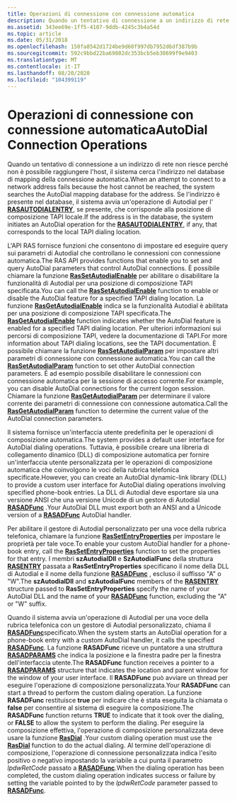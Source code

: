 ```yaml
---
title: Operazioni di connessione con connessione automatica
description: Quando un tentativo di connessione a un indirizzo di rete non riesce perché non è possibile raggiungere l'host, il sistema cerca l'indirizzo nel database di mapping della connessione automatica.
ms.assetid: 343ee69e-1ff5-4107-9ddb-4245c3b4a54d
ms.topic: article
ms.date: 05/31/2018
ms.openlocfilehash: 150fa8542d1724be9d60f997db7952d6df387b9b
ms.sourcegitcommit: 592c9bbd22ba69802dc353bcb5eb30699f9e9403
ms.translationtype: MT
ms.contentlocale: it-IT
ms.lasthandoff: 08/20/2020
ms.locfileid: "104399119"
---
```

# <a name="autodial-connection-operations"></a><span data-ttu-id="2edee-103">Operazioni di connessione con connessione automatica</span><span class="sxs-lookup"><span data-stu-id="2edee-103">AutoDial Connection Operations</span></span>

<span data-ttu-id="2edee-104">Quando un tentativo di connessione a un indirizzo di rete non riesce perché non è possibile raggiungere l'host, il sistema cerca l'indirizzo nel database di mapping della connessione automatica.</span><span class="sxs-lookup"><span data-stu-id="2edee-104">When an attempt to connect to a network address fails because the host cannot be reached, the system searches the AutoDial mapping database for the address.</span></span> <span data-ttu-id="2edee-105">Se l'indirizzo è presente nel database, il sistema avvia un'operazione di Autodial per l' [**RASAUTODIALENTRY**](/previous-versions/windows/desktop/legacy/aa376721(v=vs.85)), se presente, che corrisponde alla posizione di composizione TAPI locale.</span><span class="sxs-lookup"><span data-stu-id="2edee-105">If the address is in the database, the system initiates an AutoDial operation for the [**RASAUTODIALENTRY**](/previous-versions/windows/desktop/legacy/aa376721(v=vs.85)), if any, that corresponds to the local TAPI dialing location.</span></span>

<span data-ttu-id="2edee-106">L'API RAS fornisce funzioni che consentono di impostare ed eseguire query sui parametri di Autodial che controllano le connessioni con connessione automatica.</span><span class="sxs-lookup"><span data-stu-id="2edee-106">The RAS API provides functions that enable you to set and query AutoDial parameters that control AutoDial connections.</span></span> <span data-ttu-id="2edee-107">È possibile chiamare la funzione [**RasSetAutodialEnable**](/windows/desktop/api/Ras/nf-ras-rassetautodialenablea) per abilitare o disabilitare la funzionalità di Autodial per una posizione di composizione TAPI specificata.</span><span class="sxs-lookup"><span data-stu-id="2edee-107">You can call the [**RasSetAutodialEnable**](/windows/desktop/api/Ras/nf-ras-rassetautodialenablea) function to enable or disable the AutoDial feature for a specified TAPI dialing location.</span></span> <span data-ttu-id="2edee-108">La funzione [**RasGetAutodialEnable**](/windows/desktop/api/Ras/nf-ras-rasgetautodialenablea) indica se la funzionalità Autodial è abilitata per una posizione di composizione TAPI specificata.</span><span class="sxs-lookup"><span data-stu-id="2edee-108">The [**RasGetAutodialEnable**](/windows/desktop/api/Ras/nf-ras-rasgetautodialenablea) function indicates whether the AutoDial feature is enabled for a specified TAPI dialing location.</span></span> <span data-ttu-id="2edee-109">Per ulteriori informazioni sui percorsi di composizione TAPI, vedere la documentazione di TAPI.</span><span class="sxs-lookup"><span data-stu-id="2edee-109">For more information about TAPI dialing locations, see the TAPI documentation.</span></span> <span data-ttu-id="2edee-110">È possibile chiamare la funzione [**RasSetAutodialParam**](/windows/desktop/api/Ras/nf-ras-rassetautodialparama) per impostare altri parametri di connessione con connessione automatica.</span><span class="sxs-lookup"><span data-stu-id="2edee-110">You can call the [**RasSetAutodialParam**](/windows/desktop/api/Ras/nf-ras-rassetautodialparama) function to set other AutoDial connection parameters.</span></span> <span data-ttu-id="2edee-111">È ad esempio possibile disabilitare le connessioni con connessione automatica per la sessione di accesso corrente.</span><span class="sxs-lookup"><span data-stu-id="2edee-111">For example, you can disable AutoDial connections for the current logon session.</span></span> <span data-ttu-id="2edee-112">Chiamare la funzione [**RasGetAutodialParam**](/windows/desktop/api/Ras/nf-ras-rasgetautodialparama) per determinare il valore corrente dei parametri di connessione con connessione automatica.</span><span class="sxs-lookup"><span data-stu-id="2edee-112">Call the [**RasGetAutodialParam**](/windows/desktop/api/Ras/nf-ras-rasgetautodialparama) function to determine the current value of the AutoDial connection parameters.</span></span>

<span data-ttu-id="2edee-113">Il sistema fornisce un'interfaccia utente predefinita per le operazioni di composizione automatica.</span><span class="sxs-lookup"><span data-stu-id="2edee-113">The system provides a default user interface for AutoDial dialing operations.</span></span> <span data-ttu-id="2edee-114">Tuttavia, è possibile creare una libreria di collegamento dinamico (DLL) di composizione automatica per fornire un'interfaccia utente personalizzata per le operazioni di composizione automatica che coinvolgono le voci della rubrica telefonica specificate.</span><span class="sxs-lookup"><span data-stu-id="2edee-114">However, you can create an AutoDial dynamic-link library (DLL) to provide a custom user interface for AutoDial dialing operations involving specified phone-book entries.</span></span> <span data-ttu-id="2edee-115">La DLL di Autodial deve esportare sia una versione ANSI che una versione Unicode di un gestore di Autodial [**RASADFunc**](/windows/desktop/api/Ras/nc-ras-rasadfunca) .</span><span class="sxs-lookup"><span data-stu-id="2edee-115">Your AutoDial DLL must export both an ANSI and a Unicode version of a [**RASADFunc**](/windows/desktop/api/Ras/nc-ras-rasadfunca) AutoDial handler.</span></span>

<span data-ttu-id="2edee-116">Per abilitare il gestore di Autodial personalizzato per una voce della rubrica telefonica, chiamare la funzione [**RasSetEntryProperties**](/windows/desktop/api/Ras/nf-ras-rassetentrypropertiesa) per impostare le proprietà per tale voce.</span><span class="sxs-lookup"><span data-stu-id="2edee-116">To enable your custom AutoDial handler for a phone-book entry, call the [**RasSetEntryProperties**](/windows/desktop/api/Ras/nf-ras-rassetentrypropertiesa) function to set the properties for that entry.</span></span> <span data-ttu-id="2edee-117">I membri **szAutodialDll** e **SzAutodialFunc** della struttura [**RASENTRY**](/previous-versions/windows/desktop/legacy/aa377274(v=vs.85)) passata a **RasSetEntryProperties** specificano il nome della DLL di Autodial e il nome della funzione [**RASADFunc**](/windows/desktop/api/Ras/nc-ras-rasadfunca) , escluso il suffisso "A" o "W".</span><span class="sxs-lookup"><span data-stu-id="2edee-117">The **szAutodialDll** and **szAutodialFunc** members of the [**RASENTRY**](/previous-versions/windows/desktop/legacy/aa377274(v=vs.85)) structure passed to **RasSetEntryProperties** specify the name of your AutoDial DLL and the name of your [**RASADFunc**](/windows/desktop/api/Ras/nc-ras-rasadfunca) function, excluding the "A" or "W" suffix.</span></span>

<span data-ttu-id="2edee-118">Quando il sistema avvia un'operazione di Autodial per una voce della rubrica telefonica con un gestore di Autodial personalizzato, chiama il [**RASADFunc**](/windows/desktop/api/Ras/nc-ras-rasadfunca)specificato.</span><span class="sxs-lookup"><span data-stu-id="2edee-118">When the system starts an AutoDial operation for a phone-book entry with a custom AutoDial handler, it calls the specified [**RASADFunc**](/windows/desktop/api/Ras/nc-ras-rasadfunca).</span></span> <span data-ttu-id="2edee-119">La funzione **RASADFunc** riceve un puntatore a una struttura [**RASADPARAMS**](/previous-versions/windows/desktop/legacy/aa376719(v=vs.85)) che indica la posizione e la finestra padre per la finestra dell'interfaccia utente.</span><span class="sxs-lookup"><span data-stu-id="2edee-119">The **RASADFunc** function receives a pointer to a [**RASADPARAMS**](/previous-versions/windows/desktop/legacy/aa376719(v=vs.85)) structure that indicates the location and parent window for the window of your user interface.</span></span> <span data-ttu-id="2edee-120">Il **RASADFunc** può avviare un thread per eseguire l'operazione di composizione personalizzata.</span><span class="sxs-lookup"><span data-stu-id="2edee-120">Your **RASADFunc** can start a thread to perform the custom dialing operation.</span></span> <span data-ttu-id="2edee-121">La funzione **RASADFunc** restituisce **true** per indicare che è stata eseguita la chiamata o **false** per consentire al sistema di eseguire la composizione.</span><span class="sxs-lookup"><span data-stu-id="2edee-121">The **RASADFunc** function returns **TRUE** to indicate that it took over the dialing, or **FALSE** to allow the system to perform the dialing.</span></span> <span data-ttu-id="2edee-122">Per eseguire la composizione effettiva, l'operazione di composizione personalizzata deve usare la funzione [**RasDial**](/windows/desktop/api/Ras/nf-ras-rasdiala) .</span><span class="sxs-lookup"><span data-stu-id="2edee-122">Your custom dialing operation must use the [**RasDial**](/windows/desktop/api/Ras/nf-ras-rasdiala) function to do the actual dialing.</span></span> <span data-ttu-id="2edee-123">Al termine dell'operazione di composizione, l'operazione di connessione personalizzata indica l'esito positivo o negativo impostando la variabile a cui punta il parametro *lpdwRetCode* passato a [**RASADFunc**](/windows/desktop/api/Ras/nc-ras-rasadfunca).</span><span class="sxs-lookup"><span data-stu-id="2edee-123">When the dialing operation has been completed, the custom dialing operation indicates success or failure by setting the variable pointed to by the *lpdwRetCode* parameter passed to [**RASADFunc**](/windows/desktop/api/Ras/nc-ras-rasadfunca).</span></span>

 

 